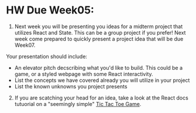 # HW Due Week05:

1. Next week you will be presenting you ideas for a midterm project that utilizes React and State. This can be a group project if you prefer! Next week come prepared to quickly present a project idea that will be due Week07.

Your presentation should include:

- An elevator pitch decscribing what you'd like to build. This could be a game, or a styled webpage with some React interactivity.
- List the concepts we have covered already you will utilize in your project
- List the known unknowns you project presents

2. If you are scatching your head for an idea, take a look at the React docs tutuorial on a "seemingly simple" [Tic Tac Toe Game](https://react.dev/learn/tutorial-tic-tac-toe).
